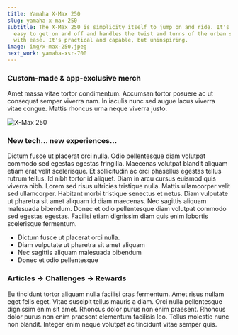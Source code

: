 ```yaml
---
title: Yamaha X-Max 250
slug: yamaha-x-max-250
subtitle: The X-Max 250 is simplicity itself to jump on and ride. It's comfy,
  easy to get on and off and handles the twist and turns of the urban sprawl
  with ease. It's practical and capable, but uninspiring.
image: img/x-max-250.jpeg
next_work: yamaha-xsr-700
---
```

### Custom-made & app-exclusive merch

Amet massa vitae tortor condimentum. Accumsan tortor posuere ac ut consequat semper viverra nam. In iaculis nunc sed augue lacus viverra vitae congue. Mattis rhoncus urna neque viverra justo. 

![X-Max 250](img/x-max-250-a.jpeg "X-Max 250")

### New tech… new experiences…

Dictum fusce ut placerat orci nulla. Odio pellentesque diam volutpat commodo sed egestas egestas fringilla. Maecenas volutpat blandit aliquam etiam erat velit scelerisque. Et sollicitudin ac orci phasellus egestas tellus rutrum tellus. Id nibh tortor id aliquet. Diam in arcu cursus euismod quis viverra nibh. Lorem sed risus ultricies tristique nulla. Mattis ullamcorper velit sed ullamcorper. Habitant morbi tristique senectus et netus. Diam vulputate ut pharetra sit amet aliquam id diam maecenas. Nec sagittis aliquam malesuada bibendum. Donec et odio pellentesque diam volutpat commodo sed egestas egestas. Facilisi etiam dignissim diam quis enim lobortis scelerisque fermentum.

* Dictum fusce ut placerat orci nulla.
* Diam vulputate ut pharetra sit amet aliquam
* Nec sagittis aliquam malesuada bibendum
* Donec et odio pellentesque 

### Articles -> Challenges -> Rewards

Eu tincidunt tortor aliquam nulla facilisi cras fermentum. Amet risus nullam eget felis eget. Vitae suscipit tellus mauris a diam. Orci nulla pellentesque dignissim enim sit amet. Rhoncus dolor purus non enim praesent. Rhoncus dolor purus non enim praesent elementum facilisis leo. Tellus molestie nunc non blandit. Integer enim neque volutpat ac tincidunt vitae semper quis.